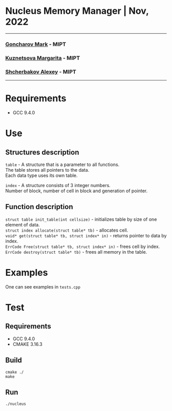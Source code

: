 # Nucleus Memory Manager | Nov, 2022
---
### [Goncharov Mark](https://github.com/MarkGoncharovAl) - MIPT
### [Kuznetsova Margarita](https://github.com/Margarita-Kuznetsova) - MIPT
### [Shcherbakov Alexey](https://github.com/pr0kuk) - MIPT
---

# Requirements
* GCC 9.4.0


# Use
## Structures description
`table` - A structure that is a parameter to all functions.  
The table stores all pointers to the data.  
Each data type uses its own table.

`index` - A structure consists of 3 integer numbers.  
Number of block, number of cell in block and generation of pointer.
## Function description
`struct table init_table(int cellsize)` - initializes table by size of one element of data.  
`struct index allocate(struct table* tb)` - allocates cell.  
`void* get(struct table* tb, struct index* in)` - returns pointer to data by index.  
`ErrCode Free(struct table* tb, struct index* in)` - frees cell by index.  
`ErrCode destroy(struct table* tb)` - frees all memory in the table.

# Examples
One can see examples in `tests.cpp`
# Test
## Requirements
* GCC 9.4.0
* CMAKE 3.16.3
## Build
	cmake ./
	make
## Run
    ./nucleus